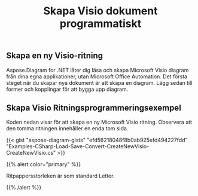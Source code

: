 ﻿---
title: Skapa Visio dokument programmatiskt
linktitle: Skapa Visio dokument
type: docs
weight: 10
url: /sv/net/create-visio-document/
description: Den här sidan beskriver hur du skapar Visio-dokument från grunden med Aspose.Diagram-biblioteket.
---
## **Skapa en ny Visio-ritning**
Aspose.Diagram for .NET låter dig läsa och skapa Microsoft Visio diagram från dina egna applikationer, utan Microsoft Office Automation. Det första steget när du skapar nya dokument är att skapa en diagram. Lägg sedan till former och kopplingar för att bygga upp diagram.
## **Skapa Visio Ritningsprogrammeringsexempel**
Koden nedan visar för att skapa en ny Microsoft Visio ritning. Observera att den tomma ritningen innehåller en enda tom sida.

{{< gist "aspose-diagram-gists" "efd56218048f8b0ab925efd494227fdd" "Examples-CSharp-Load-Save-Convert-CreateNewVisio-CreateNewVisio.cs" >}}

{{% alert color="primary" %}} 

Ritpappersstorleken är som standard Letter.

{{% /alert %}} 

